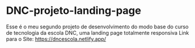 # DNC-projeto-landing-page
Esse é o meu segundo projeto de desenvolvimento do modo base do curso de tecnologia da escola DNC, uma landing page totalmente responsiva 
Link para o Site: https://dncescola.netlify.app/
